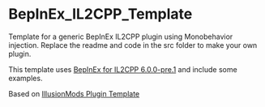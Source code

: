 # BepInEx_IL2CPP_Template
Template for a generic BepInEx IL2CPP plugin using Monobehavior injection. Replace the readme and code in the src folder to make your own plugin.

This template uses [BepInEx for IL2CPP 6.0.0-pre.1](https://github.com/BepInEx/BepInEx/releases/tag/v6.0.0-pre.1) and include some examples.

Based on [IllusionMods Plugin Template](https://github.com/IllusionMods/PluginTemplate)
